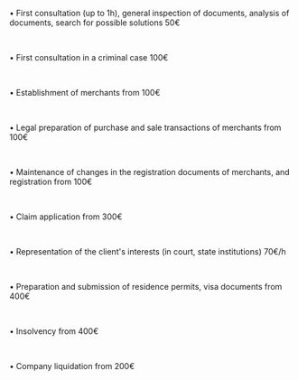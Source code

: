 • First consultation (up to 1h), general inspection of documents, analysis of documents, search for possible solutions <span>50€</span> 

<br/>

• First consultation in a criminal case <span>100€</span> 

<br/>

• Establishment of merchants <span>from 100€</span> 

<br/>

• Legal preparation of purchase and sale transactions of merchants <span>from 100€</span>

<br/>

• Maintenance of changes in the registration documents of merchants, and registration <span>from 100€</span>

<br/>

• Claim application <span>from 300€</span>

<br/>

• Representation of the client's interests (in court, state institutions) <span>70€/h</span>

<br/>

• Preparation and submission of residence permits, visa documents <span>from 400€</span>

<br/>

• Insolvency <span>from 400€</span> 

<br/>

• Company liquidation <span>from 200€</span>

